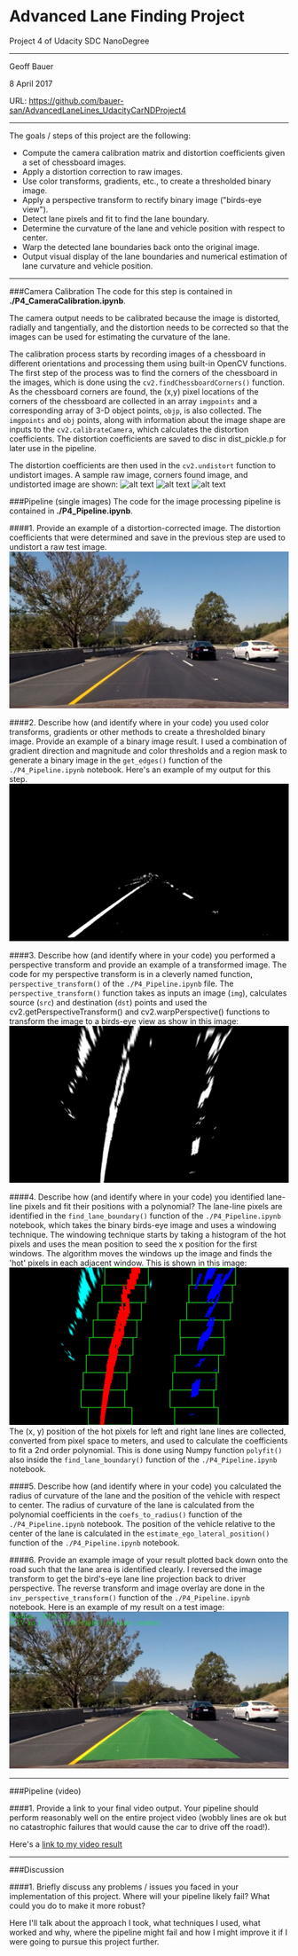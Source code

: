 # **Advanced Lane Finding Project** #
Project 4 of Udacity SDC NanoDegree

---
Geoff Bauer

8 April 2017

URL: https://github.com/bauer-san/AdvancedLaneLines_UdacityCarNDProject4

---
The goals / steps of this project are the following:

* Compute the camera calibration matrix and distortion coefficients given a set of chessboard images.
* Apply a distortion correction to raw images.
* Use color transforms, gradients, etc., to create a thresholded binary image.
* Apply a perspective transform to rectify binary image ("birds-eye view").
* Detect lane pixels and fit to find the lane boundary.
* Determine the curvature of the lane and vehicle position with respect to center.
* Warp the detected lane boundaries back onto the original image.
* Output visual display of the lane boundaries and numerical estimation of lane curvature and vehicle position.

[//]: # (Image References)

[raw_cb]: ./camera_cal/calibration3.jpg "raw"
[found_corners]: ./camera_cal/chessboard_13.jpg "found corners"
[undist_cb]: ./camera_cal/undist_calibration3.jpg "undistorted checkerboard"
[undist]: ./output_images/undist.jpg "undistorted"
[edges]: ./output_images/edges.jpg "edges"
[birdseye]: ./output_images/birdseye.jpg "birdseye"
[lanelines]: ./output_images/lanelines.jpg "lanelines"
[final]: ./output_images/final.jpg "final"


[video1]: ./project_video.mp4 "Video"

---
###Camera Calibration
The code for this step is contained in **./P4_CameraCalibration.ipynb**.  

The camera output needs to be calibrated because the image is distorted, radially and tangentially, and the distortion needs to be corrected so that the images can be used for estimating the curvature of the lane.

The calibration process starts by recording images of a chessboard in different orientations and processing them using built-in OpenCV functions.  The first step of the process was to find the corners of the chessboard in the images, which is done using the `cv2.findChessboardCorners()` function.  As the chessboard corners are found, the (x,y) pixel locations of the corners of the chessboard are collected in an array `imgpoints` and a corresponding array of 3-D object points, `objp`, is also collected.  The `imgpoints` and `obj` points, along with information about the image shape are inputs to the `cv2.calibrateCamera`, which calculates the distortion coefficients.  The distortion coefficients are saved to disc in dist_pickle.p for later use in the pipeline.

The distortion coefficients are then used in the `cv2.undistort` function to undistort images.  A sample raw image, corners found image, and undistorted image are shown:
![alt text][raw_cb]
![alt text][found_corners]
![alt text][undist_cb]


###Pipeline (single images)
The code for the image processing pipeline is contained in **./P4_Pipeline.ipynb**.  

####1. Provide an example of a distortion-corrected image.
The distortion coefficients that were determined and save in the previous step are used to undistort a raw test image.
![alt text][undist]

####2. Describe how (and identify where in your code) you used color transforms, gradients or other methods to create a thresholded binary image.  Provide an example of a binary image result.
I used a combination of gradient direction and magnitude and color thresholds and a region mask to generate a binary image in the `get_edges()` function of the `./P4_Pipeline.ipynb` notebook.  Here's an example of my output for this step.
![alt text][edges]

####3. Describe how (and identify where in your code) you performed a perspective transform and provide an example of a transformed image.
The code for my perspective transform is in a cleverly named function, `perspective_transform()` of the `./P4_Pipeline.ipynb` file.  The `perspective_transform()` function takes as inputs an image (`img`), calculates source (`src`) and destination (`dst`) points and used the cv2.getPerspectiveTransform() and cv2.warpPerspective() functions to transform the image to a birds-eye view as show in this image:
![alt text][birdseye]


####4. Describe how (and identify where in your code) you identified lane-line pixels and fit their positions with a polynomial?
The lane-line pixels are identified in the `find_lane_boundary()` function of the `./P4_Pipeline.ipynb` notebook, which takes the binary birds-eye image and uses a windowing technique.  The windowing technique starts by taking a histogram of the hot pixels and uses the mean position to seed the x position for the first windows.  The algorithm  moves the windows up the image and finds the 'hot' pixels in each adjacent window.  This is shown in this image:
![alt text][lanelines]
The (x, y) position of the hot pixels for left and right lane lines are collected, converted from pixel space to meters, and used to calculate the coefficients to fit a 2nd order polynomial.  This is done using Numpy function `polyfit()` also inside the `find_lane_boundary()` function of the `./P4_Pipeline.ipynb` notebook.

####5. Describe how (and identify where in your code) you calculated the radius of curvature of the lane and the position of the vehicle with respect to center.
The radius of curvature of the lane is calculated from the polynomial coefficients in the `coefs_to_radius()` function of the `./P4_Pipeline.ipynb` notebook.  The position of the vehicle relative to the center of the lane is calculated in the `estimate_ego_lateral_position()` function of the `./P4_Pipeline.ipynb` notebook.

####6. Provide an example image of your result plotted back down onto the road such that the lane area is identified clearly.
I reversed the image transform to get the bird's-eye lane line projection back to driver perspective.  The reverse transform and image overlay are done in the `inv_perspective_transform()` function of the `./P4_Pipeline.ipynb` notebook.  Here is an example of my result on a test image:
![alt text][final]

---

###Pipeline (video)

####1. Provide a link to your final video output.  Your pipeline should perform reasonably well on the entire project video (wobbly lines are ok but no catastrophic failures that would cause the car to drive off the road!).

Here's a [link to my video result](./project_video.mp4)

---

###Discussion

####1. Briefly discuss any problems / issues you faced in your implementation of this project.  Where will your pipeline likely fail?  What could you do to make it more robust?

Here I'll talk about the approach I took, what techniques I used, what worked and why, where the pipeline might fail and how I might improve it if I were going to pursue this project further.  

